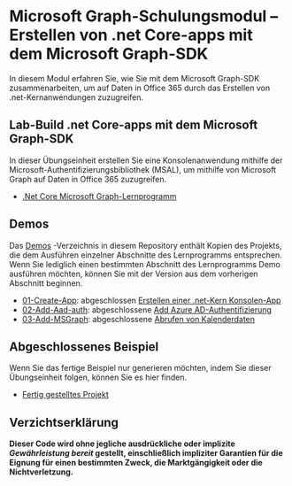 # <a name="microsoft-graph-training-module---build-net-core-apps-with-the-microsoft-graph-sdk"></a>Microsoft Graph-Schulungsmodul – Erstellen von .net Core-apps mit dem Microsoft Graph-SDK

In diesem Modul erfahren Sie, wie Sie mit dem Microsoft Graph-SDK zusammenarbeiten, um auf Daten in Office 365 durch das Erstellen von .net-Kernanwendungen zuzugreifen.

## <a name="lab---build-net-core-apps-with-the-microsoft-graph-sdk"></a>Lab-Build .net Core-apps mit dem Microsoft Graph-SDK

In dieser Übungseinheit erstellen Sie eine Konsolenanwendung mithilfe der Microsoft-Authentifizierungsbibliothek (MSAL), um mithilfe von Microsoft Graph auf Daten in Office 365 zuzugreifen.

- [.Net Core Microsoft Graph-Lernprogramm](https://docs.microsoft.com/graph/tutorials/dotnet-core)

## <a name="demos"></a>Demos

Das [Demos](./demos) -Verzeichnis in diesem Repository enthält Kopien des Projekts, die dem Ausführen einzelner Abschnitte des Lernprogramms entsprechen. Wenn Sie lediglich einen bestimmten Abschnitt des Lernprogramms Demo ausführen möchten, können Sie mit der Version aus dem vorherigen Abschnitt beginnen.

- [01-Create-App](demos/01-create-app): abgeschlossen [Erstellen einer .net-Kern Konsolen-App](https://docs.microsoft.com/graph/tutorials/dotnet-core?tutorial-step=1)
- [02-Add-Aad-auth](demos/02-add-aad-auth): abgeschlossene [Add Azure AD-Authentifizierung](https://docs.microsoft.com/graph/tutorials/dotnet-core?tutorial-step=3)
- [03-Add-MSGraph](demos/03-add-msgraph): abgeschlossene [Abrufen von Kalenderdaten](https://docs.microsoft.com/graph/tutorials/dotnet-core?tutorial-step=4)

## <a name="completed-sample"></a>Abgeschlossenes Beispiel

Wenn Sie das fertige Beispiel nur generieren möchten, indem Sie dieser Übungseinheit folgen, können Sie es hier finden.

- [Fertig gestelltes Projekt](demos/03-add-msgraph)

## <a name="disclaimer"></a>Verzichtserklärung

**Dieser Code wird ohne jegliche ausdrückliche oder implizite _Gewährleistung bereit_ gestellt, einschließlich impliziter Garantien für die Eignung für einen bestimmten Zweck, die Marktgängigkeit oder die Nichtverletzung.**
